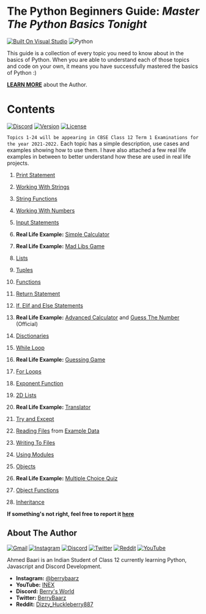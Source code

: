 # The Python Beginners Guide: _Master The Python Basics Tonight_

[![Built On Visual Studio](https://img.shields.io/badge/Visual_Studio_Code-0078D4?style=for-the-badge&logo=visual%20studio%20code&logoColor=white)](https://visualstudio.microsoft.com/) ![Python](https://img.shields.io/badge/Python-FFD43B?style=for-the-badge&logo=python&logoColor=darkgreen) 

This guide is a collection of every topic you need to know about in the basics of Python.
When you are able to understand each of those topics and code on your own, it means you have successfully mastered the basics of Python :)

[**LEARN MORE**](https://github.com/AhmedBaari/Python-Beginners/tree/master#about-the-author) about the Author.

# Contents
[![Discord](https://discordapp.com/api/guilds/823750828799819817/embed.png)](https://discord.gg/m9MW8Cw3xq)
[![Version](https://img.shields.io/npm/v/discord-rpbot.svg)](https://github.com/AhmedBaari/Python-Beginners/)
[![License](https://img.shields.io/npm/l/discord-rpbot.svg)](LICENSE)

`Topics 1-24 will be appearing in CBSE Class 12 Term 1 Examinations for the year 2021-2022.`
Each topic has a simple description, use cases and examples showing how to use them.
I have also attached a few real life examples in between to better understand how these are used in real life projects.

1) [Print Statement](https://github.com/AhmedBaari/Python-Beginners/blob/a52be6341eb1c93bfe5837fd2938ef10d509b976/1%20Print.py)
2) [Working With Strings](https://github.com/AhmedBaari/Python-Beginners/blob/a52be6341eb1c93bfe5837fd2938ef10d509b976/2%20Working%20With%20Strings.py)
3) [String Functions](https://github.com/AhmedBaari/Python-Beginners/blob/a52be6341eb1c93bfe5837fd2938ef10d509b976/3%20String%20Functions.py)
4) [Working With Numbers](https://github.com/AhmedBaari/Python-Beginners/blob/a52be6341eb1c93bfe5837fd2938ef10d509b976/4%20Working%20With%20Numbers.py)
5) [Input Statements](https://github.com/AhmedBaari/Python-Beginners/blob/a52be6341eb1c93bfe5837fd2938ef10d509b976/5%20Input%20Statements.py)
6) **Real Life Example:** [Simple Calculator](https://github.com/AhmedBaari/Python-Beginners/blob/a52be6341eb1c93bfe5837fd2938ef10d509b976/6%20Simple%20Calculator.py)
7) **Real Life Example:** [Mad Libs Game](https://github.com/AhmedBaari/Python-Beginners/blob/a52be6341eb1c93bfe5837fd2938ef10d509b976/7%20Mad%20Libs%20Game.py)

8) [Lists](https://github.com/AhmedBaari/Python-Beginners/blob/a52be6341eb1c93bfe5837fd2938ef10d509b976/8%20Lists.py)
9) [Tuples](https://github.com/AhmedBaari/Python-Beginners/blob/a52be6341eb1c93bfe5837fd2938ef10d509b976/9%20Tuples.py)
10) [Functions](https://github.com/AhmedBaari/Python-Beginners/blob/a52be6341eb1c93bfe5837fd2938ef10d509b976/10%20Functions.py)
11) [Return Statement](https://github.com/AhmedBaari/Python-Beginners/blob/a52be6341eb1c93bfe5837fd2938ef10d509b976/11%20Return%20Statement.py)
12) [If, Elif and Else Statements](https://github.com/AhmedBaari/Python-Beginners/blob/a52be6341eb1c93bfe5837fd2938ef10d509b976/12%20If_statements.py)
13) **Real Life Example:** [Advanced Calculator](https://github.com/AhmedBaari/Python-Beginners/blob/a52be6341eb1c93bfe5837fd2938ef10d509b976/13%20Advanced%20Calculator.py) and [Guess The Number](https://github.com/AhmedBaari/Python-Beginners/blob/a52be6341eb1c93bfe5837fd2938ef10d509b976/Projects/Guess%20The%20Number.py) (Official)

14) [Disctionaries](https://github.com/AhmedBaari/Python-Beginners/blob/a52be6341eb1c93bfe5837fd2938ef10d509b976/14%20Dictionaries.py)
15) [While Loop](https://github.com/AhmedBaari/Python-Beginners/blob/a52be6341eb1c93bfe5837fd2938ef10d509b976/15%20While_Loop.py)
16) **Real Life Example:** [Guessing Game](https://github.com/AhmedBaari/Python-Beginners/blob/a52be6341eb1c93bfe5837fd2938ef10d509b976/16%20Guessing%20Game.py)

17) [For Loops](https://github.com/AhmedBaari/Python-Beginners/blob/a52be6341eb1c93bfe5837fd2938ef10d509b976/17%20For_Loops.py)
18) [Exponent Function](https://github.com/AhmedBaari/Python-Beginners/blob/a52be6341eb1c93bfe5837fd2938ef10d509b976/18%20Exponent%20Function.py)
19) [2D Lists](https://github.com/AhmedBaari/Python-Beginners/blob/a52be6341eb1c93bfe5837fd2938ef10d509b976/19%202D%20Lists.py)
20) **Real Life Example:** [Translator](https://github.com/AhmedBaari/Python-Beginners/blob/a52be6341eb1c93bfe5837fd2938ef10d509b976/20%20Translator.py)

21) [Try and Except](https://github.com/AhmedBaari/Python-Beginners/blob/a52be6341eb1c93bfe5837fd2938ef10d509b976/21%20Try%20and%20Except.py)
22) [Reading Files](https://github.com/AhmedBaari/Python-Beginners/blob/a52be6341eb1c93bfe5837fd2938ef10d509b976/22%20Reading%20Files.py) from [Example Data](https://github.com/AhmedBaari/Python-Beginners/blob/a52be6341eb1c93bfe5837fd2938ef10d509b976/22%20Reading%20Files.py)
23) [Writing To Files](https://github.com/AhmedBaari/Python-Beginners/blob/a52be6341eb1c93bfe5837fd2938ef10d509b976/23%20Writing%20To%20Files.py)
24) [Using Modules](https://github.com/AhmedBaari/Python-Beginners/blob/a52be6341eb1c93bfe5837fd2938ef10d509b976/24%20Using%20Modules.py)
25) [Objects](https://github.com/AhmedBaari/Python-Beginners/blob/f394fcd66443eb760f3c83ad0021d6e42229630b/25%20Objects.py)
26) **Real Life Example:** [Multiple Choice Quiz](https://github.com/AhmedBaari/Python-Beginners/blob/f394fcd66443eb760f3c83ad0021d6e42229630b/26%20Multiple%20Choice%20Quiz.py)

27)  [Object Functions](https://github.com/AhmedBaari/Python-Beginners/blob/f394fcd66443eb760f3c83ad0021d6e42229630b/25%20Objects.py)
28)  [Inheritance](https://github.com/AhmedBaari/Python-Beginners/blob/f394fcd66443eb760f3c83ad0021d6e42229630b/28%20Inheritance.py)

**If something's not right, feel free to report it [here](https://github.com/AhmedBaari/Python-Beginners/issues/new)**


## About The Author
[![Gmail](https://img.shields.io/badge/Gmail-D14836?style=for-the-badge&logo=gmail&logoColor=white)](https://mail.google.com/mail/u/0/?view=cm&fs=1&tf=1&to=ahmed4baari@email.com&su=Reg%20Python%20Development&body=Hey%20Berry)
[![Instagram](https://img.shields.io/badge/Instagram-E4405F?style=for-the-badge&logo=instagram&logoColor=white)](https://instagram.com/BerryBaarz)
[![Discord](https://img.shields.io/badge/Discord-7289DA?style=for-the-badge&logo=discord&logoColor=white)](https://discord.gg/DVwuuaDFaK)
[![Twitter](https://img.shields.io/badge/Twitter-1DA1F2?style=for-the-badge&logo=twitter&logoColor=white)](https://twitter.com/BerryBaarz)
[![Reddit](https://img.shields.io/badge/Reddit-FF4500?style=for-the-badge&logo=reddit&logoColor=white)](https://www.reddit.com/u/Dizzy_Huckleberry887)
[![YouTube](https://img.shields.io/badge/YouTube-FF0000?style=for-the-badge&logo=youtube&logoColor=white)](https://youtube.com/INEXD)

Ahmed Baari is an Indian Student of Class 12 currently learning Python, Javascript and Discord Development.
- **Instagram:** [@berrybaarz](https://instagram.com/berrybaarz)
- **YouTube:** [INEX](https://youtube.com/INEXD)
- **Discord:** [Berry's World](https://discord.gg/DVwuuaDFaK)
- **Twitter:** [BerryBaarz](https://twitter.com/BerryBaarz)
- **Reddit:** [Dizzy_Huckleberry887](https://www.reddit.com/u/Dizzy_Huckleberry887)

